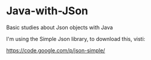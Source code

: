 # Java-with-JSon
Basic studies about Json objects with Java

I'm using the Simple Json library, to download this, visti:

https://code.google.com/p/json-simple/
